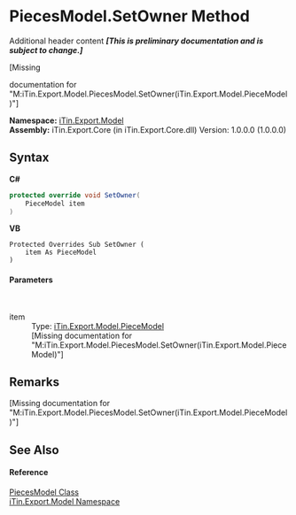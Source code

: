 # PiecesModel.SetOwner Method 
Additional header content _**\[This is preliminary documentation and is subject to change.\]**_

\[Missing <summary> documentation for "M:iTin.Export.Model.PiecesModel.SetOwner(iTin.Export.Model.PieceModel)"\]

**Namespace:**&nbsp;<a href="ef57ffcc-e95e-b212-5a46-9aa6f5a3511f">iTin.Export.Model</a><br />**Assembly:**&nbsp;iTin.Export.Core (in iTin.Export.Core.dll) Version: 1.0.0.0 (1.0.0.0)

## Syntax

**C#**<br />
``` C#
protected override void SetOwner(
	PieceModel item
)
```

**VB**<br />
``` VB
Protected Overrides Sub SetOwner ( 
	item As PieceModel
)
```


#### Parameters
&nbsp;<dl><dt>item</dt><dd>Type: <a href="0ca7b575-6078-b606-0774-74123c02ad52">iTin.Export.Model.PieceModel</a><br />\[Missing <param name="item"/> documentation for "M:iTin.Export.Model.PiecesModel.SetOwner(iTin.Export.Model.PieceModel)"\]</dd></dl>

## Remarks
\[Missing <remarks> documentation for "M:iTin.Export.Model.PiecesModel.SetOwner(iTin.Export.Model.PieceModel)"\]

## See Also


#### Reference
<a href="cc26cd36-7336-c8d7-a10c-62ea6560a304">PiecesModel Class</a><br /><a href="ef57ffcc-e95e-b212-5a46-9aa6f5a3511f">iTin.Export.Model Namespace</a><br />